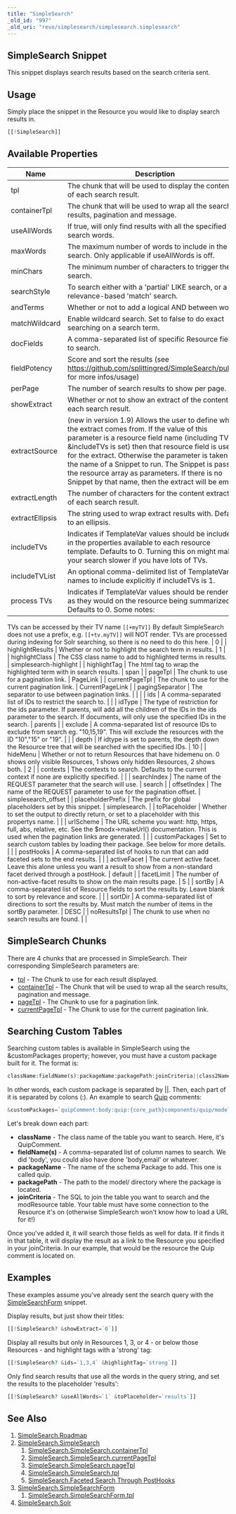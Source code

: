```yaml
---
title: "SimpleSearch"
_old_id: "997"
_old_uri: "revo/simplesearch/simplesearch.simplesearch"
---
```


## SimpleSearch Snippet

This snippet displays search results based on the search criteria sent.

## Usage

Simply place the snippet in the Resource you would like to display search results in.

``` php
[[!SimpleSearch]]
```

## Available Properties

| Name            | Description                                                                                                                                                                                                                                                                                                                                                                                                                 | Default                                                 |
| --------------- | --------------------------------------------------------------------------------------------------------------------------------------------------------------------------------------------------------------------------------------------------------------------------------------------------------------------------------------------------------------------------------------------------------------------------- | ------------------------------------------------------- |
| tpl             | The chunk that will be used to display the contents of each search result.                                                                                                                                                                                                                                                                                                                                                  | SearchResult                                            |
| containerTpl    | The chunk that will be used to wrap all the search results, pagination and message.                                                                                                                                                                                                                                                                                                                                         | SearchResults                                           |
| useAllWords     | If true, will only find results with all the specified search words.                                                                                                                                                                                                                                                                                                                                                        | 0                                                       |
| maxWords        | The maximum number of words to include in the search. Only applicable if useAllWords is off.                                                                                                                                                                                                                                                                                                                                | 7                                                       |
| minChars        | The minimum number of characters to trigger the search.                                                                                                                                                                                                                                                                                                                                                                     | 3                                                       |
| searchStyle     | To search either with a 'partial' LIKE search, or a relevance-based 'match' search.                                                                                                                                                                                                                                                                                                                                         | partial                                                 |
| andTerms        | Whether or not to add a logical AND between words.                                                                                                                                                                                                                                                                                                                                                                          | 1                                                       |
| matchWildcard   | Enable wildcard search. Set to false to do exact searching on a search term.                                                                                                                                                                                                                                                                                                                                                | 1                                                       |
| docFields       | A comma-separated list of specific Resource fields to search.                                                                                                                                                                                                                                                                                                                                                               | pagetitle,longtitle,alias,description,introtext,content |
| fieldPotency    | Score and sort the results (see <https://github.com/splittingred/SimpleSearch/pull/29> for more infos/usage)                                                                                                                                                                                                                                                                                                                |                                                         |
| perPage         | The number of search results to show per page.                                                                                                                                                                                                                                                                                                                                                                              | 10                                                      |
| showExtract     | Whether or not to show an extract of the content of each search result.                                                                                                                                                                                                                                                                                                                                                     | 1                                                       |
| extractSource   | (new in version 1.9) Allows the user to define where the extract comes from. If the value of this parameter is a resource field name (including TVs if &includeTVs is set) then that resource field is used for the extract. Otherwise the parameter is taken as the name of a Snippet to run. The Snippet is passed the resource array as parameters. If there is no Snippet by that name, then the extract will be empty. | content                                                 |
| extractLength   | The number of characters for the content extraction of each search result.                                                                                                                                                                                                                                                                                                                                                  | 200                                                     |
| extractEllipsis | The string used to wrap extract results with. Defaults to an ellipsis.                                                                                                                                                                                                                                                                                                                                                      | ...                                                     |
| includeTVs      | Indicates if TemplateVar values should be included in the properties available to each resource template. Defaults to 0. Turning this on might make your search slower if you have lots of TVs.                                                                                                                                                                                                                             | 0                                                       |
| includeTVList   | An optional comma-delimited list of TemplateVar names to include explicitly if includeTVs is 1.                                                                                                                                                                                                                                                                                                                             |                                                         |
| process TVs     | Indicates if TemplateVar values should be rendered as they would on the resource being summarized. Defaults to 0. Some notes:                                                                                                                                                                                                                                                                                               |
TVs can be accessed by their TV name `[[+myTV]]` By default SimpleSearch does not use a prefix, e.g. `[[+tv.myTV]]` will NOT render.
TVs are processed during indexing for Solr searching, so there is no need to do this here. | 0 |
| highlightResults | Whether or not to highlight the search term in results. | 1 |
| highlightClass | The CSS class name to add to highlighted terms in results. | simplesearch-highlight |
| highlightTag | The html tag to wrap the highlighted term with in search results. | span |
| pageTpl | The chunk to use for a pagination link. | PageLink |
| currentPageTpl | The chunk to use for the current pagination link. | CurrentPageLink |
| pagingSeparator | The separator to use between pagination links. | | |
| ids | A comma-separated list of IDs to restrict the search to. |  |
| idType | The type of restriction for the ids parameter. If parents, will add all the children of the IDs in the ids parameter to the search. If documents, will only use the specified IDs in the search. | parents |
| exclude | A comma-separated list of resource IDs to exclude from search eg. "10,15,19". This will exclude the resources with the ID "10","15" or "19". |  |
| depth | If idtype is set to parents, the depth down the Resource tree that will be searched with the specified IDs. | 10 |
| hideMenu | Whether or not to return Resources that have hidemenu on. 0 shows only visible Resources, 1 shows only hidden Resources, 2 shows both. | 2 |
| contexts | The contexts to search. Defaults to the current context if none are explicitly specified. |  |
| searchIndex | The name of the REQUEST parameter that the search will use. | search |
| offsetIndex | The name of the REQUEST parameter to use for the pagination offset. | simplesearch\_offset |
| placeholderPrefix | The prefix for global placeholders set by this snippet. | simplesearch. |
| toPlaceholder | Whether to set the output to directly return, or set to a placeholder with this propertys name. |  |
| urlScheme | The URL scheme you want: http, https, full, abs, relative, etc. See the $modx->makeUrl() documentation. This is used when the pagination links are generated. |  |
| customPackages | Set to search custom tables by loading their package. See below for more details. |  |
| postHooks | A comma-separated list of hooks to run that can add faceted sets to the end results. |  |
| activeFacet | The current active facet. Leave this alone unless you want a result to show from a non-standard facet derived through a postHook. | default |
| facetLimit | The number of non-active-facet results to show on the main results page. | 5 |
| sortBy | A comma-separated list of Resource fields to sort the results by. Leave blank to sort by relevance and score. |  |
| sortDir | A comma-separated list of directions to sort the results by. Must match the number of items in the sortBy parameter. | DESC |
| noResultsTpl | The chunk to use when no search results are found. |  |

## SimpleSearch Chunks

There are 4 chunks that are processed in SimpleSearch. Their corresponding SimpleSearch parameters are:

- [tpl](extras/simplesearch/simplesearch/tpl "SimpleSearch.SimpleSearch.tpl") - The Chunk to use for each result displayed.
- [containerTpl](extras/simplesearch/simplesearch/containertpl "SimpleSearch.SimpleSearch.containerTpl") - The Chunk that will be used to wrap all the search results, pagination and message.
- [pageTpl](extras/simplesearch/simplesearch/pagetpl "SimpleSearch.SimpleSearch.pageTpl") - The Chunk to use for a pagination link.
- [currentPageTpl](extras/simplesearch/simplesearch/currentpagetpl "SimpleSearch.SimpleSearch.currentPageTpl") - The Chunk to use for the current pagination link.

## Searching Custom Tables

Searching custom tables is available in SimpleSearch using the &customPackages property; however, you must have a custom package built for it. The format is:

``` php
className:fieldName(s):packageName:packagePath:joinCriteria||class2Name:fieldName(s):package2Name:package2Path:join2Criteria
```

In other words, each custom package is separated by ||. Then, each part of it is separated by colons (:). An example to search [Quip](extras/quip "Quip") comments:

``` php
&customPackages=`quipComment:body:quip:{core_path}components/quip/model/:quipComment.resource = modResource.id`
```

Let's break down each part:

- **className** - The class name of the table you want to search. Here, it's QuipComment.
- **fieldName(s)** - A comma-separated list of column names to search. We did 'body', you could also have done 'body,email' or whatever.
- **packageName** - The name of the schema Package to add. This one is called quip.
- **packagePath** - The path to the model/ directory where the package is located.
- **joinCriteria** - The SQL to join the table you want to search and the modResource table. Your table must have some connection to the Resource it's on (otherwise SimpleSearch won't know how to load a URL for it!)

Once you've added it, it will search those fields as well for data. If it finds it in that table, it will display the result as a link to the Resource you specified in your joinCriteria. In our example, that would be the resource the Quip comment is located on.

## Examples

These examples assume you've already sent the search query with the [SimpleSearchForm](extras/simplesearch/simplesearch.simplesearchform "SimpleSearch.SimpleSearchForm") snippet.

Display results, but just show their titles:

``` php
[[!SimpleSearch? &showExtract=`0`]]
```

Display all results but only in Resources 1, 3, or 4 - or below those Resources - and highlight tags with a 'strong' tag:

``` php
[[!SimpleSearch? &ids=`1,3,4` &highlightTag=`strong`]]
```

Only find search results that use all the words in the query string, and set the results to the placeholder 'results':

``` php
[[!SimpleSearch? &useAllWords=`1` &toPlaceholder=`results`]]
```

## See Also

1. [SimpleSearch.Roadmap](extras/simplesearch/simplesearch.roadmap)
2. [SimpleSearch.SimpleSearch](extras/simplesearch/simplesearch)
    1. [SimpleSearch.SimpleSearch.containerTpl](extras/simplesearch/simplesearch/containertpl)
    2. [SimpleSearch.SimpleSearch.currentPageTpl](extras/simplesearch/simplesearch/currentpagetpl)
    3. [SimpleSearch.SimpleSearch.pageTpl](extras/simplesearch/simplesearch/pagetpl)
    4. [SimpleSearch.SimpleSearch.tpl](extras/simplesearch/simplesearch/tpl)
    5. [SimpleSearch.Faceted Search Through PostHooks](extras/simplesearch/simplesearch/faceted-search-through-posthooks)
3. [SimpleSearch.SimpleSearchForm](extras/simplesearch/simplesearch.simplesearchform)
    1. [SimpleSearch.SimpleSearchForm.tpl](extras/simplesearch/simplesearch.simplesearchform/tpl)
4. [SimpleSearch.Solr](extras/simplesearch/simplesearch.solr)
